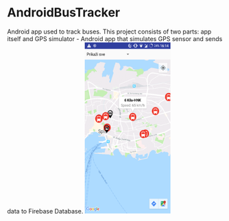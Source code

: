 # AndroidBusTracker
Android app used to track buses. This project consists of two parts: app itself and GPS simulator - Android app that simulates GPS sensor and sends data to Firebase Database.
<img src="https://raw.githubusercontent.com/tony172/AndroidBusTracker/master/Screenshot_20180726-161418.png" width="200" height="400">
